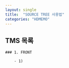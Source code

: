 ```yaml
---
layout: single
title:  "SOURCE TREE 사용법"
categories: "HDMEMO"
---
```


## TMS 목록
    
    ### 1. FRONT

        - 1) 
